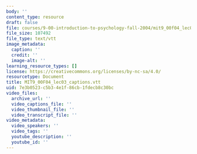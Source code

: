 ```yaml
---
body: ''
content_type: resource
draft: false
file: courses/9-00-introduction-to-psychology-fall-2004/mit9_00f04_lec03_captions.vtt
file_size: 107492
file_type: text/vtt
image_metadata:
  caption: ''
  credit: ''
  image-alt: ''
learning_resource_types: []
license: https://creativecommons.org/licenses/by-nc-sa/4.0/
resourcetype: Document
title: MIT9_00F04_lec03_captions.vtt
uid: 7e3b0523-c5b3-4e1f-86cb-1fdecb8c30bc
video_files:
  archive_url: ''
  video_captions_file: ''
  video_thumbnail_file: ''
  video_transcript_file: ''
video_metadata:
  video_speakers: ''
  video_tags: ''
  youtube_description: ''
  youtube_id: ''
---
```

